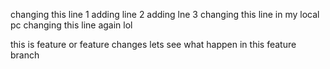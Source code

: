 changing this line 1
adding line 2
adding lne 3
changing this line in my local pc 
changing this line again lol


this is feature or feature changes
lets see what happen in this feature branch

